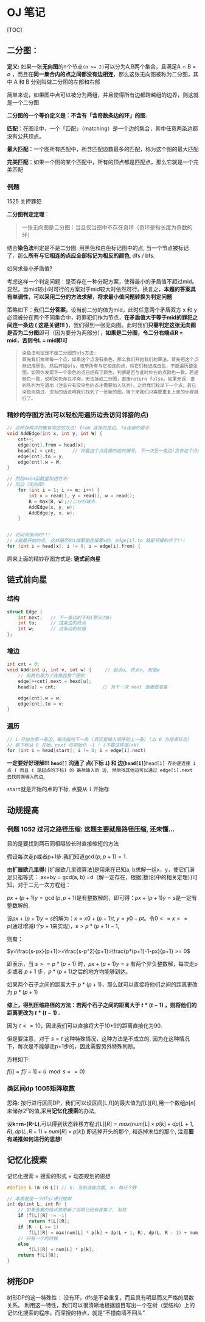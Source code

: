# OJ 笔记

[TOC]

## 二分图：

**定义:** 如果一张**无向图**的n个节点`(n >= 2)`可以分为A,B两个集合，且满足A ∩ B = ∅ ，而且在**同一集合内的点之间都没有边相连**，那么这张无向图被称为二分图，其中 A 和 B 分别叫做二分图的左部和右部

简单来说，如果图中点可以被分为两组，并且使得所有边都跨越组的边界，则这就是一个二分图

**二分图的一个等价定义是：不含有「含奇数条边的环」的图.**

**匹配**：在图论中，一个「匹配」（matching）是一个边的集合，其中任意两条边都没有公共顶点。

**最大匹配**：一个图所有匹配中，所含匹配边数最多的匹配，称为这个图的最大匹配

**完美匹配**：如果一个图的某个匹配中，所有的顶点都是匹配点，那么它就是一个完美匹配



### 例题

1525 关押罪犯

**二分图判定定理**：

> 一张无向图是二分图：当且仅当图中不存在奇环（奇环是指长度为奇数的环）

结合**染色法**判定是不是二分图: 用黑色和白色标记图中的点, 当一个节点被标记了，那么**所有与它相连的点应全部标记为相反的颜色**, dfs / bfs.

如何求最小矛盾值?

考虑这样一个判定问题：是否存在一种分配方案，使得最小的矛盾值不超过mid。显然，当mid较小时可行的方案对于mid较大时依然可行。换言之，**本题的答案具有单调性**，**可以采用二分的方法求解**，**将求最小值问题转换为判定问题**

策略如下：我们**二分答案**，设当前二分的值为mid，此时任意两个矛盾双方 x 和 y 必须被分在两个不同集合中，将罪犯们作为节点，**在矛盾值大于等于mid的罪犯之间连一条边 ( 这是关键!!! )**，我们得到一张无向图。此时我们**只需判定这张无向图是否为二分图**即可（因为要分为两部分），**如果是二分图，令二分右端点R = mid，否则令L = mid即可**



> ```
> 染色法判定是不是二分图的bfs方法:
> 首先我们枚举每一个点，如果这个点没有染色，那么我们开始我们的算法。首先把这个点标记成黑色，然后开始bfs，枚举所有与它相连的点，将它们标记成白色，不断遍历整张图，如果你发现下一个染色的点已经有了颜色，判断是否与此时你在的点颜色一致。若是颜色一致，说明染色存在冲突，无法拆成二分图，直接return false。如果无误，直到队列为空退出（注意只有没染色的点才需要加入队列）。之后我们枚举下一个点，若已染色则跳过，没有的话说明我们找到了一张新的图，接下来我们只需要重复上面的步骤就行了。
> ```



### 精妙的存图方法(可以轻松用遍历边去访问邻接的点)

```c++
// 这种存两次的像有向边的方法! from 连接的是边, to连接的是点
void AddEdge(int x, int y, int W) {
	cnt++;
	edge[cnt].from = head[x];
	head[x] = cnt;		// 存着这个点连接的边的编号, 下一次另一条边(含有这个点的)进来可以连接上这条边
	edge[cnt].to = y;
	edge[cnt].w = W;
}

// 然后main函数里加边方法:
// 加边（无向图）
	for (int i = 1; i <= m; i++) {
		int x = read(), y = read(), w = read();
		R = max(R, w);//二分右端点 
		AddEdge(x, y, w);
		AddEdge(y, x, w);
	}


// 访问邻接点时!!!
// x是最开始的点, 这样遍历的i就都是连接着x的, edge[i].to 就是邻接的点了!!!
for (int i = head[x]; i != 0; i = edge[i].from) {

```

原来上面的精妙存图方式是: **链式前向星**

## 链式前向星

### 结构

```c++
struct Edge {
	int next;	// 下一条边的下标(默认为0)
	int to;		// 这条边的终点
	int w;		// 这条边的权值
};
```

### 增边

```c++
int cnt = 0;
void Add(int u, int v, int w) {		// 起点u, 终点v, 权值w 
	// 前两句是为了连接起整个图的
	edge[++cnt].next = head[u];
	head[u] = cnt;				   // 为下一次 next 连接做准备

	edge[cnt].w = w;
	edge[cnt].to = v;
}
```

### 遍历

```c++
// i 开始为第一条边，每次指向下一条 (其实是输入顺序的上一条) (以 0 为结束标志)
// 若下标从 0 开始，next 应初始化 -1 ! (不要这样做/xk)
for (int i = head[start]; i != 0; i = edge[i].next)
```

**一定要好好理解!!! `head[]` 沟通了 点(下标 `i`) 和 边(`head[i]`)**`head[i] 存的是连接 i 点 ( 而且 i 是起点的下标) 的 最后输入的 边, 然后找其他边可以通过 edge[i].next 去找前面输入的边`, 

`start`就是开始的点的下标, 点要从 `1` 开始存

## 动规提高

### 例题 1052 过河之路径压缩: 这题主要就是路径压缩, 还未懂...

目的是要找到两石同相隔较长时直接缩短的方法

假设每次走p或者p+1步.我们知道$\gcd(p,p+1)=1.$

由**扩展欧几里得**( [扩展欧几里德算法]是用来在已知a, b求解一组x，y，使它们满足贝祖等式： ax+by = gcd(a, b) =d（解一定存在，根据[数论]中的相关定理）)可知，对于二元一次方程组：

$px+(p+1)y=\gcd(p,p+1)​$是有整数解的，即可得：$px+(p+1)y=s​$是一定有整数解的.

设$px+(p+1)y=s$的解为：$x=x0+(p+1)t,y=y0-pt$。令$0<=x<=p$(通过增减$t个p+1$来实现)，$s>p*(p+1)-1$,

则有：

$y=\frac{s-px}{p+1}>=\frac{s-p^2}{p+1}>\frac{p*(p+1)-1-px}{p+1} >= 0​$

即表示，当 $s>=p*(p+1)$ 时，$px+(p+1)y=s$ 有两个非负整数解，每次走p步或者 $p+1$ 步，$p*(p+1)​$ 之后的地方均能够到达。

如果两个石子之间的距离大于 $p*(p+1)​$ ，那么就可以直接将他们之间的距离更改为 $p*(p+1)​$ 

**综上，得到压缩路径的方法：若两个石子之间的距离大于 $t*(t-1)$ ，则将他们的距离更改为 $t*(t-1)$ .**

因为 $t<=10​$ ，因此我们可以直接将大于10*9的距离直接化为90.

但是要注意，对于 $s=t$ 这种特殊情况，这种方法是不成立的, 因为在这种情况下，每次是不能够走p+1步的，因此需要另外特殊判断。

方程如下:

$f[i]=f[i-1]+(i \mod s ==0)$



### 类区间dp 1005矩阵取数

思路: 按行进行区间DP，我们可以设区间[L,R]的最大值为$f[L][R]$,用一个数组$p[n]$来储存$2^n$的值,采用**记忆化搜索**的办法,

设**k=m-(R-L)**,可以得到状态转移方程:$f[L][R]=max(num[L] \times p[k]+dp(L+1,R),   dp(L,R-1)+num[R] \times p[k])$
即选掉开头的那个, 和选掉末位的那个, 注意**要有递推如何进行的思想!**



## 记忆化搜索

记忆化搜索 = 搜索的形式 + 动态规划的思想

```c++
#define k (m-(R-L)) // k: 当前选取次数, m: 每行个数

// 本质就是一个dfs/递归搜索
int dp(int L, int R) {
	// 如果答案的结点被更新了说明已经有答案了, 剪枝
	if (f[L][R] != -1)
		return f[L][R];
	if (R - L >= 1) 
		f[L][R] = max(num[L] * p[k] + dp(L + 1, R), dp(L, R - 1) + num[R] * p[k]);
	// 只有一个的时候
	else
		f[L][R] = num[L] * p[k];
	return f[L][R];
}
```

## 树形DP

树形DP的这一特殊性： 没有环，dfs是不会重复，而且具有明显而又严格的层数关系。 利用这一特性，我们可以很清晰地根据题目写出一个在树（型结构）上的记忆化搜索的程序。而深搜的特点，就是“不撞南墙不回头”

